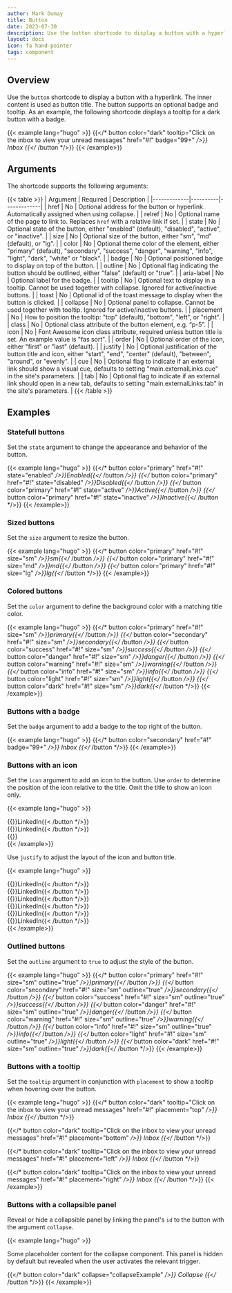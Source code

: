 ```yaml
---
author: Mark Dumay
title: Button
date: 2023-07-30
description: Use the button shortcode to display a button with a hyperlink.
layout: docs
icon: fa hand-pointer
tags: component
---
```


## Overview

Use the `button` shortcode to display a button with a hyperlink. The inner content is used as button title. The button supports an optional badge and tooltip. As an example, the following shortcode displays a tooltip for a dark button with a badge.

<!-- markdownlint-disable MD037 -->
{{< example lang="hugo" >}}
{{</* button color="dark" tooltip="Click on the inbox to view your unread messages" href="#!" badge="99+" */>}}
    Inbox
{{</* /button */>}}
{{< /example>}}
<!-- markdownlint-enable MD037 -->

## Arguments

The shortcode supports the following arguments:

{{< table >}}
| Argument    | Required | Description |
|-------------|----------|-------------|
| href        | No       | Optional address for the button or hyperlink. Automatically assigned when using collapse. |
| relref      | No       | Optional name of the page to link to. Replaces `href` with a relative link if set. |
| state       | No       | Optional state of the button, either "enabled" (default), "disabled", "active", or "inactive". |
| size        | No       | Optional size of the button, either "sm", "md" (default), or "lg". |
| color       | No       | Optional theme color of the element, either "primary" (default), "secondary", "success", "danger",  "warning", "info", "light", "dark", "white" or "black". |
| badge       | No       | Optional positioned badge to display on top of the button. |
| outline     | No       | Optional flag indicating the button should be outlined, either "false" (default) or "true". |
| aria-label  | No       | Optional label for the badge. |
| tooltip     | No       |  Optional text to display in a tooltip. Cannot be used together with collapse. Ignored for active/inactive buttons. |
| toast       | No       | Optional id of the toast message to display when the button is clicked. |
| collapse    | No       | Optional panel to collapse. Cannot be used together with tooltip. Ignored for active/inactive buttons. |
| placement   | No       | How to position the tooltip: "top" (default), "bottom", "left", or "right". |
| class       | No       | Optional class attribute of the button element, e.g. “p-5”. |
| icon        | No       | Font Awesome icon class attribute, required unless button title is set. An example value is "fas sort". |
| order       | No       | Optional order of the icon, either "first" or "last" (default). |
| justify     | No       | Optional justification of the button title and icon, either "start", "end", "center" (default), "between", "around", or "evenly". |
| cue         | No       | Optional flag to indicate if an external link should show a visual cue, defaults to setting "main.externalLinks.cue" in the site's parameters. |
| tab         | No       | Optional flag to indicate if an external link should open in a new tab, defaults to setting "main.externalLinks.tab" in the site's parameters. |
{{< /table >}}

## Examples

### Statefull buttons

Set the `state` argument to change the appearance and behavior of the button.

<!-- markdownlint-disable MD037 -->
{{< example lang="hugo" >}}
{{</* button color="primary" href="#!" state="enabled" */>}}Enabled{{</* /button */>}}
{{</* button color="primary" href="#!" state="disabled" */>}}Disabled{{</* /button */>}}
{{</* button color="primary" href="#!" state="active" */>}}Active{{</* /button */>}}
{{</* button color="primary" href="#!" state="inactive" */>}}Inactive{{</* /button */>}}
{{< /example>}}
<!-- markdownlint-enable MD037 -->

### Sized buttons

Set the `size` argument to resize the button.

<!-- markdownlint-disable MD037 -->
{{< example lang="hugo" >}}
{{</* button color="primary" href="#!" size="sm" */>}}sm{{</* /button */>}}
{{</* button color="primary" href="#!" size="md" */>}}md{{</* /button */>}}
{{</* button color="primary" href="#!" size="lg" */>}}lg{{</* /button */>}}
{{< /example>}}
<!-- markdownlint-enable MD037 -->

### Colored buttons

Set the `color` argument to define the background color with a matching title color.

<!-- markdownlint-disable MD037 -->
{{< example lang="hugo" >}}
{{</* button color="primary" href="#!" size="sm" */>}}primary{{</* /button */>}}
{{</* button color="secondary" href="#!" size="sm" */>}}secondary{{</* /button */>}}
{{</* button color="success" href="#!" size="sm" */>}}success{{</* /button */>}}
{{</* button color="danger" href="#!" size="sm" */>}}danger{{</* /button */>}}
{{</* button color="warning" href="#!" size="sm" */>}}warning{{</* /button */>}}
{{</* button color="info" href="#!" size="sm" */>}}info{{</* /button */>}}
{{</* button color="light" href="#!" size="sm" */>}}light{{</* /button */>}}
{{</* button color="dark" href="#!" size="sm" */>}}dark{{</* /button */>}}
{{< /example>}}
<!-- markdownlint-enable MD037 -->

### Buttons with a badge

Set the `badge` argument to add a badge to the top right of the button.

<!-- markdownlint-disable MD037 -->
{{< example lang="hugo" >}}
{{</* button color="secondary" href="#!" badge="99+" */>}}
    Inbox
{{</* /button */>}}
{{< /example>}}
<!-- markdownlint-enable MD037 -->

### Buttons with an icon

Set the `icon` argument to add an icon to the button. Use `order` to determine the position of the icon relative to the title. Omit the title to show an icon only.

<!-- markdownlint-disable MD037 -->
{{< example lang="hugo" >}}
<div class="hstack gap-3 justify-content-center">
    {{</* button icon="fab linkedin" cue=false order="first" href="https://linkedin.com" >}}LinkedIn{{< /button */>}}<br>
    {{</* button icon="fab linkedin" cue=false order="last" href="https://linkedin.com" >}}LinkedIn{{< /button */>}}<br>
    {{</* button icon="fab linkedin" href="https://linkedin.com" /*/>}}
</div>
{{< /example>}}
<!-- markdownlint-enable MD037 -->

Use `justify` to adjust the layout of the icon and button title.

<!-- markdownlint-disable MD037 -->
{{< example lang="hugo" >}}
<div class="vstack mx-auto w-25">
    {{</* button icon="fab linkedin" cue=false justify="start" href="https://linkedin.com" >}}LinkedIn{{< /button */>}}<br>
    {{</* button icon="fab linkedin" cue=false justify="end" href="https://linkedin.com" >}}LinkedIn{{< /button */>}}<br>
    {{</* button icon="fab linkedin" cue=false justify="center" href="https://linkedin.com" >}}LinkedIn{{< /button */>}}<br>
    {{</* button icon="fab linkedin" cue=false justify="between" href="https://linkedin.com" >}}LinkedIn{{< /button */>}}<br>
    {{</* button icon="fab linkedin" cue=false justify="around" href="https://linkedin.com" >}}LinkedIn{{< /button */>}}<br>
    {{</* button icon="fab linkedin" cue=false justify="evenly" href="https://linkedin.com" >}}LinkedIn{{< /button */>}}<br>
</div>
{{< /example>}}
<!-- markdownlint-enable MD037 -->

### Outlined buttons

Set the `outline` argument to `true` to adjust the style of the button.

<!-- markdownlint-disable MD037 -->
{{< example lang="hugo" >}}
{{</* button color="primary" href="#!" size="sm" outline="true" */>}}primary{{</* /button */>}}
{{</* button color="secondary" href="#!" size="sm" outline="true" */>}}secondary{{</* /button */>}}
{{</* button color="success" href="#!" size="sm" outline="true" */>}}success{{</* /button */>}}
{{</* button color="danger" href="#!" size="sm" outline="true" */>}}danger{{</* /button */>}}
{{</* button color="warning" href="#!" size="sm" outline="true" */>}}warning{{</* /button */>}}
{{</* button color="info" href="#!" size="sm" outline="true" */>}}info{{</* /button */>}}
{{</* button color="light" href="#!" size="sm" outline="true" */>}}light{{</* /button */>}}
{{</* button color="dark" href="#!" size="sm" outline="true" */>}}dark{{</* /button */>}}
{{< /example>}}
<!-- markdownlint-enable MD037 -->

### Buttons with a tooltip

Set the `tooltip` argument in conjunction with `placement` to show a tooltip when hovering over the button.

<!-- markdownlint-disable MD037 -->
{{< example lang="hugo" >}}
{{</* button color="dark" tooltip="Click on the inbox to view your unread messages" href="#!" placement="top" */>}}
    Inbox
{{</* /button */>}}

{{</* button color="dark" tooltip="Click on the inbox to view your unread messages" href="#!" placement="bottom" */>}}
    Inbox
{{</* /button */>}}

{{</* button color="dark" tooltip="Click on the inbox to view your unread messages" href="#!" placement="left" */>}}
    Inbox
{{</* /button */>}}

{{</* button color="dark" tooltip="Click on the inbox to view your unread messages" href="#!" placement="right" */>}}
    Inbox
{{</* /button */>}}
{{< /example>}}
<!-- markdownlint-enable MD037 -->

### Buttons with a collapsible panel

Reveal or hide a collapsible panel by linking the panel's `id` to the button with the argument `collapse`.

{{< example lang="hugo" >}}
<div class="collapse pb-3" id="collapseExample">
    <div class="card card-body">
        Some placeholder content for the collapse component. This panel is hidden by default
        but revealed when the user activates the relevant trigger.
    </div>
</div>

<!-- markdownlint-disable MD037 -->
{{</* button color="dark" collapse="collapseExample" */>}}
    Collapse
{{</* /button */>}}
{{< /example>}}
<!-- markdownlint-enable MD037 -->
